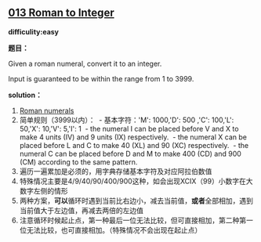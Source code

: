 ## [013 Roman to Integer](https://leetcode.com/problems/roman-to-integer/description/)

**difficulity:easy**

**题目：**

Given a roman numeral, convert it to an integer.

Input is guaranteed to be within the range from 1 to 3999.


**solution：**
1. [Roman numerals](http://en.wikipedia.org/wiki/Roman_numerals)
2. 简单规则（3999以内）：
  - 基本字符：'M': 1000,'D': 500 ,'C': 100,'L': 50,'X': 10,'V': 5,'I': 1
  - the numeral I can be placed before V and X to make 4 units (IV) and 9 units (IX) respectively.
  - the numeral X can be placed before L and C to make 40 (XL) and 90 (XC) respectively.
  - the numeral C can be placed before D and M to make 400 (CD) and 900 (CM) according to the same pattern.
3. 遍历一遍累加是必须的，用字典存储基本字符及对应阿拉伯数值
4. 特殊情况主要是4/9/40/90/400/900这种，如会出现XCIX（99）小数字在大数字左侧的情形
5. 两种方案，**可以**循环时遇到当前比右边小，减去当前值，**或者**全部相加，遇到当前值大于左边值，再减去两倍的左边值
6. 注意循环时候起止点，第一种最后一位无法比较，但可直接相加，第二种第一位无法比较，也可直接相加。（特殊情况不会出现在起止点）
